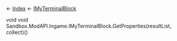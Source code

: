 ← [Index](Api-Index) ← [IMyTerminalBlock](Sandbox.ModAPI.Ingame.IMyTerminalBlock)

void void Sandbox.ModAPI.Ingame.IMyTerminalBlock.GetProperties(resultList, collect)()